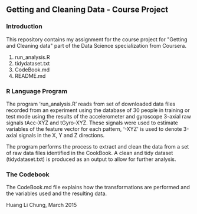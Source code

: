 ## Getting and Cleaning Data - Course Project
### Introduction

This repository contains my assignment for the course project for "Getting and Cleaning data" part of the Data Science specialization from Coursera. 

1.  run_analysis.R
2.  tidydataset.txt
3.  CodeBook.md
4.  README.md

### R Language Program
The program ‘run_analysis.R’ reads from set of downloaded data files recorded from an experiment using 
the database of 30 people in training or test mode using the results of the accelerometer and gyroscope 3-axial raw signals tAcc-XYZ and tGyro-XYZ. 
These signals were used to estimate variables of the feature vector for each pattern, ‘-XYZ' is used to denote 3-axial signals in the X, Y and Z directions.

The program performs the process to extract and clean the data from a set of raw data files identified in the CookBook. A clean and tidy dataset (tidydataset.txt) is produced as an output to allow for further analysis.

### The Codebook

The CodeBook.md file explains how the transformations are performed and the variables used and the resulting data.


Huang Li Chung, March 2015 
